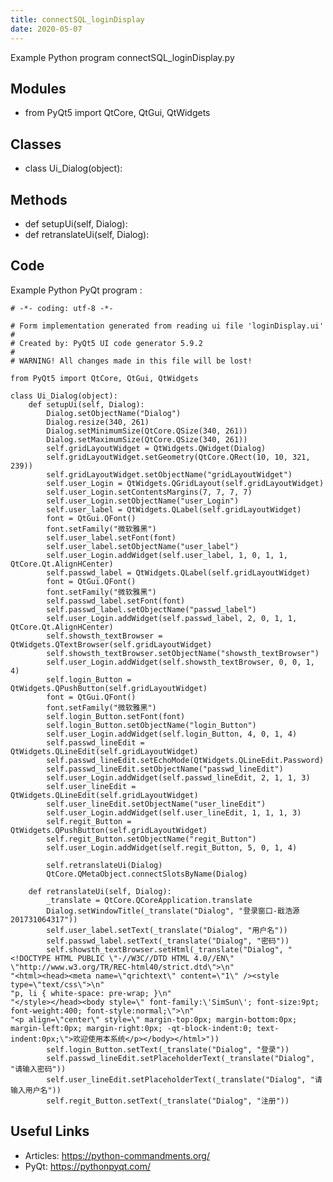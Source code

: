 ```yaml
---
title: connectSQL_loginDisplay
date: 2020-05-07
---
```

Example Python program connectSQL_loginDisplay.py

## Modules

* from PyQt5 import QtCore, QtGui, QtWidgets

## Classes

* class Ui_Dialog(object):

## Methods

* def setupUi(self, Dialog):
* def retranslateUi(self, Dialog):

## Code

Example Python PyQt program :

    # -*- coding: utf-8 -*-
    
    # Form implementation generated from reading ui file 'loginDisplay.ui'
    #
    # Created by: PyQt5 UI code generator 5.9.2
    #
    # WARNING! All changes made in this file will be lost!
    
    from PyQt5 import QtCore, QtGui, QtWidgets
    
    class Ui_Dialog(object):
        def setupUi(self, Dialog):
            Dialog.setObjectName("Dialog")
            Dialog.resize(340, 261)
            Dialog.setMinimumSize(QtCore.QSize(340, 261))
            Dialog.setMaximumSize(QtCore.QSize(340, 261))
            self.gridLayoutWidget = QtWidgets.QWidget(Dialog)
            self.gridLayoutWidget.setGeometry(QtCore.QRect(10, 10, 321, 239))
            self.gridLayoutWidget.setObjectName("gridLayoutWidget")
            self.user_Login = QtWidgets.QGridLayout(self.gridLayoutWidget)
            self.user_Login.setContentsMargins(7, 7, 7, 7)
            self.user_Login.setObjectName("user_Login")
            self.user_label = QtWidgets.QLabel(self.gridLayoutWidget)
            font = QtGui.QFont()
            font.setFamily("微软雅黑")
            self.user_label.setFont(font)
            self.user_label.setObjectName("user_label")
            self.user_Login.addWidget(self.user_label, 1, 0, 1, 1, QtCore.Qt.AlignHCenter)
            self.passwd_label = QtWidgets.QLabel(self.gridLayoutWidget)
            font = QtGui.QFont()
            font.setFamily("微软雅黑")
            self.passwd_label.setFont(font)
            self.passwd_label.setObjectName("passwd_label")
            self.user_Login.addWidget(self.passwd_label, 2, 0, 1, 1, QtCore.Qt.AlignHCenter)
            self.showsth_textBrowser = QtWidgets.QTextBrowser(self.gridLayoutWidget)
            self.showsth_textBrowser.setObjectName("showsth_textBrowser")
            self.user_Login.addWidget(self.showsth_textBrowser, 0, 0, 1, 4)
            self.login_Button = QtWidgets.QPushButton(self.gridLayoutWidget)
            font = QtGui.QFont()
            font.setFamily("微软雅黑")
            self.login_Button.setFont(font)
            self.login_Button.setObjectName("login_Button")
            self.user_Login.addWidget(self.login_Button, 4, 0, 1, 4)
            self.passwd_lineEdit = QtWidgets.QLineEdit(self.gridLayoutWidget)
            self.passwd_lineEdit.setEchoMode(QtWidgets.QLineEdit.Password)
            self.passwd_lineEdit.setObjectName("passwd_lineEdit")
            self.user_Login.addWidget(self.passwd_lineEdit, 2, 1, 1, 3)
            self.user_lineEdit = QtWidgets.QLineEdit(self.gridLayoutWidget)
            self.user_lineEdit.setObjectName("user_lineEdit")
            self.user_Login.addWidget(self.user_lineEdit, 1, 1, 1, 3)
            self.regit_Button = QtWidgets.QPushButton(self.gridLayoutWidget)
            self.regit_Button.setObjectName("regit_Button")
            self.user_Login.addWidget(self.regit_Button, 5, 0, 1, 4)
    
            self.retranslateUi(Dialog)
            QtCore.QMetaObject.connectSlotsByName(Dialog)
    
        def retranslateUi(self, Dialog):
            _translate = QtCore.QCoreApplication.translate
            Dialog.setWindowTitle(_translate("Dialog", "登录窗口-戢浩源201731064317"))
            self.user_label.setText(_translate("Dialog", "用户名"))
            self.passwd_label.setText(_translate("Dialog", "密码"))
            self.showsth_textBrowser.setHtml(_translate("Dialog", "<!DOCTYPE HTML PUBLIC \"-//W3C//DTD HTML 4.0//EN\" \"http://www.w3.org/TR/REC-html40/strict.dtd\">\n"
    "<html><head><meta name=\"qrichtext\" content=\"1\" /><style type=\"text/css\">\n"
    "p, li { white-space: pre-wrap; }\n"
    "</style></head><body style=\" font-family:\'SimSun\'; font-size:9pt; font-weight:400; font-style:normal;\">\n"
    "<p align=\"center\" style=\" margin-top:0px; margin-bottom:0px; margin-left:0px; margin-right:0px; -qt-block-indent:0; text-indent:0px;\">欢迎使用本系统</p></body></html>"))
            self.login_Button.setText(_translate("Dialog", "登录"))
            self.passwd_lineEdit.setPlaceholderText(_translate("Dialog", "请输入密码"))
            self.user_lineEdit.setPlaceholderText(_translate("Dialog", "请输入用户名"))
            self.regit_Button.setText(_translate("Dialog", "注册"))
    
    

## Useful Links

- Articles: https://python-commandments.org/
- PyQt: https://pythonpyqt.com/
